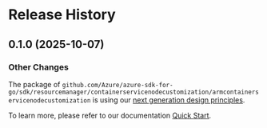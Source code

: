 # Release History

## 0.1.0 (2025-10-07)
### Other Changes

The package of `github.com/Azure/azure-sdk-for-go/sdk/resourcemanager/containerservicenodecustomization/armcontainerservicenodecustomization` is using our [next generation design principles](https://azure.github.io/azure-sdk/general_introduction.html).

To learn more, please refer to our documentation [Quick Start](https://aka.ms/azsdk/go/mgmt).